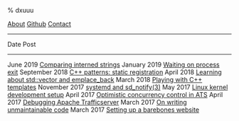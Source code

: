 % dxuuu

[About](https://dxuuu.xyz/about.html)
[Github](https://github.com/danobi)
[Contact](mailto:dxu@[this-website-url])

---

Date                  Post
------------------    ------------------
June 2019             [Comparing interned strings](https://dxuuu.xyz/interned-strings.html)
January 2019          [Waiting on process exit](https://dxuuu.xyz/wait-pid.html)
September 2018        [C++ patterns: static registration](https://dxuuu.xyz/cpp-static-registration.html)
April 2018            [Learning about std::vector and emplace_back](https://dxuuu.xyz/cpp-emplace.html)
March 2018            [Playing with C++ templates](https://dxuuu.xyz/cpp-templates.html)
November 2017         [systemd and sd_notify(3)](https://dxuuu.xyz/systemd-sdnotify.html)
May 2017              [Linux kernel development setup](https://dxuuu.xyz/kernel-development-setup.html)
April 2017            [Optimistic concurrency control in ATS](https://dxuuu.xyz/optimistic-concurrency.html)
April 2017            [Debugging Apache Trafficserver](https://dxuuu.xyz/ats-logging-race-condition.html)
March 2017            [On writing unmaintainable code](https://dxuuu.xyz/writing-unmaintainable-code.html)
March 2017            [Setting up a barebones website](https://dxuuu.xyz/barebones-website.html)
